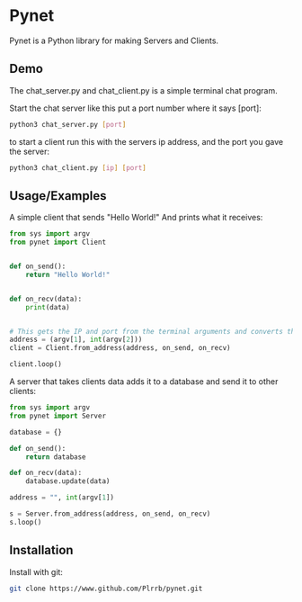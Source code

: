 # Pynet

Pynet is a Python library for making Servers and Clients.

## Demo

The chat_server.py and chat_client.py is a simple terminal chat program.

Start the chat server like this put a port number where it says [port]:

```bash
python3 chat_server.py [port]
```

to start a client run this with the servers ip address, and the port you gave the server:

```bash
python3 chat_client.py [ip] [port]
```

## Usage/Examples

A simple client that sends "Hello World!" And prints what it receives:

```py
from sys import argv
from pynet import Client


def on_send():
    return "Hello World!"


def on_recv(data):
    print(data)


# This gets the IP and port from the terminal arguments and converts the port to an int
address = (argv[1], int(argv[2]))
client = Client.from_address(address, on_send, on_recv)

client.loop()
```

A server that takes clients data adds it to a database and send it to other clients:

```py
from sys import argv
from pynet import Server

database = {}

def on_send():
    return database

def on_recv(data):
    database.update(data)

address = "", int(argv[1])

s = Server.from_address(address, on_send, on_recv)
s.loop()
```

## Installation

Install with git:

```bash
git clone https://www.github.com/Plrrb/pynet.git
```
